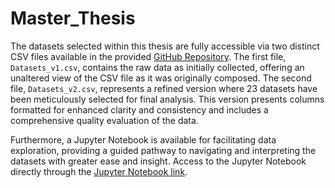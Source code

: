 # Master_Thesis

The datasets selected within this thesis are fully accessible via two distinct CSV files available in the provided [GitHub Repository](https://github.com/Kokoch/Master_Thesis/tree/main/Datasets/content). 
The first file, `Datasets_v1.csv`, contains the raw data as initially collected, offering an unaltered view of the CSV file as it was originally composed. 
The second file, `Datasets_v2.csv`, represents a refined version where 23 datasets have been meticulously selected for final analysis. This version presents columns formatted for enhanced clarity and consistency and includes a comprehensive quality evaluation of the data.

Furthermore, a Jupyter Notebook is available for facilitating data exploration, providing a guided pathway to navigating and interpreting the datasets with greater ease and insight. 
Access to the Jupyter Notebook directly through the [Jupyter Notebook link](https://github.com/Kokoch/Master_Thesis/blob/main/Datasets/Data_Visualisation.ipynb).
